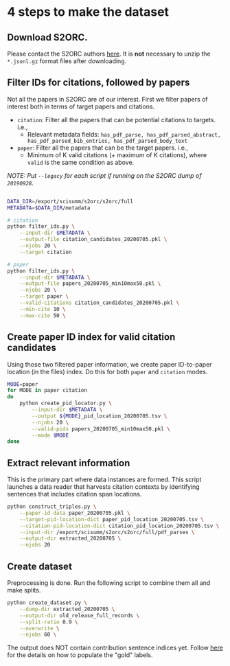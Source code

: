 # 4 steps to make the dataset

## Download S2ORC.

Please contact the S2ORC authors [here](https://github.com/allenai/s2orc/#download-instructions).
It is **not** necessary to unzip the `*.jsonl.gz` format files after downloading.

## Filter IDs for citations, followed by papers
Not all the papers in S2ORC are of our interest. First we filter papers of interest both in terms of target papers and citations.

* `citation`: Filter all the papers that can be potential citations to targets. i.e.,
    * Relevant metadata fields: `has_pdf_parse, has_pdf_parsed_abstract, has_pdf_parsed_bib_entries, has_pdf_parsed_body_text`
* `paper`: Filter all the papers that can be the target papers. i.e.,
    * Minimum of K valid citations (+ maximum of K citations), where `valid` is the same condition as above.

*NOTE: Put `--legacy` for each script if running on the S2ORC dump of `20190928`.*

```sh

DATA_DIR=/export/scisumm/s2orc/s2orc/full
METADATA=$DATA_DIR/metadata

# citation
python filter_ids.py \
    --input-dir $METADATA \
    --output-file citation_candidates_20200705.pkl \
    --njobs 20 \
    --target citation

# paper
python filter_ids.py \
    --input-dir $METADATA \
    --output-file papers_20200705_min10max50.pkl \
    --njobs 20 \
    --target paper \
    --valid-citations citation_candidates_20200705.pkl \
    --min-cite 10 \
    --max-cite 50 \
```

## Create paper ID index for valid citation candidates
Using those two filtered paper information, we create paper ID-to-paper location (in the files) index.
Do this for both `paper` and `citation` modes.

```sh
MODE=paper
for MODE in paper citation
do
    python create_pid_locator.py \
        --input-dir $METADATA \
        --output ${MODE}_pid_location_20200705.tsv \
        --njobs 20 \
        --valid-pids papers_20200705_min10max50.pkl \
        --mode $MODE
done
```

## Extract relevant information
This is the primary part where data instances are formed.
This script launches a data reader that harvests citation contexts by identifying sentences 
that includes citation span locations.

```sh
python construct_triples.py \
    --paper-id-data paper_20200705.pkl \
    --target-pid-location-dict paper_pid_location_20200705.tsv \
    --citation-pid-location-dict citation_pid_location_20200705.tsv \
    --input-dir /export/scisumm/s2orc/s2orc/full/pdf_parses \
    --output-dir extracted_20200705 \
    --njobs 20
```

## Create dataset
Preprocessing is done. Run the following script to combine them all and make splits.

```sh
python create_dataset.py \
    --dump-dir extracted_20200705 \
    --output-dir old_release_full_records \
    --split-ratio 0.9 \
    --overwrite \
    --njobs 60 \
```

The output does NOT contain contribution sentence indices yet. Follow [here](classifier/README.md)
for the details on how to populate the "gold" labels.


